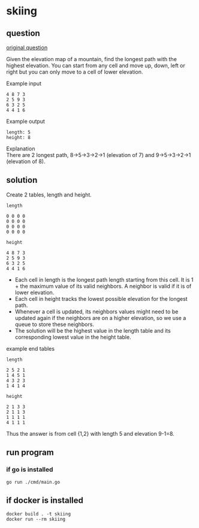 # skiing

## question

[original question](http://geeks.redmart.com/2015/01/07/skiing-in-singapore-a-coding-diversion/)

Given the elevation map of a mountain, find the longest path with the highest elevation. You can start from any cell and move up, down, left or right but you can only move to a cell of lower elevation.

Example input  
```
4 8 7 3  
2 5 9 3  
6 3 2 5  
4 4 1 6  
```

Example output  
```
length: 5  
height: 8
```

Explanation  
There are 2 longest path, 8->5->3->2->1 (elevation of 7) and 9->5->3->2->1 (elevation of 8).

## solution

Create 2 tables, length and height.
```
length  

0 0 0 0  
0 0 0 0  
0 0 0 0  
0 0 0 0  
```
```
height  

4 8 7 3  
2 5 9 3  
6 3 2 5  
4 4 1 6  
```

* Each cell in length is the longest path length starting from this cell. It is 1 + the maximum value of its valid neighbors. A neighbor is valid if it is of lower elevation.  
* Each cell in height tracks the lowest possible elevation for the longest path.  
* Whenever a cell is updated, its neighbors values might need to be updated again if the neighbors are on a higher elevation, so we use a queue to store these neighbors.  
* The solution will be the highest value in the length table and its corresponding lowest value in the height table.

example end tables
```
length  

2 5 2 1  
1 4 5 1  
4 3 2 3  
1 4 1 4  
```
```
height  

2 1 3 3  
2 1 1 3  
1 1 1 1  
4 1 1 1  
```

Thus the answer is from cell {1,2} with length 5 and elevation 9-1=8.

## run program

### if go is installed

```
go run ./cmd/main.go
```

## if docker is installed

```
docker build . -t skiing
docker run --rm skiing
```

